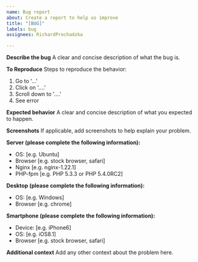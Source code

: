 ```yaml
---
name: Bug report
about: Create a report to help us improve
title: "[BUG]"
labels: bug
assignees: RichardProchadzka

---
```


**Describe the bug**
A clear and concise description of what the bug is.

**To Reproduce**
Steps to reproduce the behavior:
1. Go to '...'
2. Click on '....'
3. Scroll down to '....'
4. See error

**Expected behavior**
A clear and concise description of what you expected to happen.

**Screenshots**
If applicable, add screenshots to help explain your problem.

**Server (please complete the following information):**
 - OS: [e.g. Ubuntu]
 - Browser [e.g. stock browser, safari]
 - Nginx [e.g. nginx-1.22.1]
 - PHP-fpm [e.g. PHP 5.3.3 or PHP 5.4.0RC2]

**Desktop (please complete the following information):**
 - OS: [e.g. Windows]
 - Browser [e.g. chrome]

**Smartphone (please complete the following information):**
 - Device: [e.g. iPhone6]
 - OS: [e.g. iOS8.1]
 - Browser [e.g. stock browser, safari]

**Additional context**
Add any other context about the problem here.
